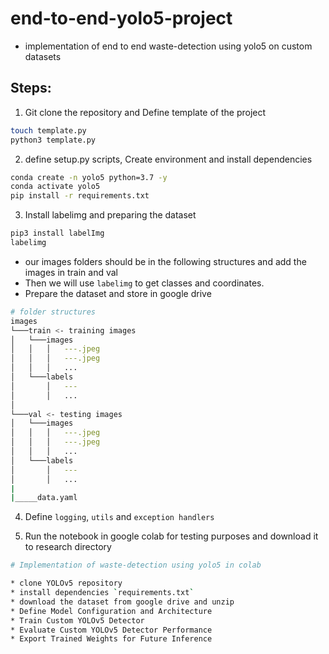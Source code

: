 # end-to-end-yolo5-project
* implementation of end to end waste-detection using yolo5 on custom datasets

## Steps:

1. Git clone the repository and Define template of the project

```bash
touch template.py
python3 template.py
```

2. define setup.py scripts, Create environment and install dependencies

```bash
conda create -n yolo5 python=3.7 -y
conda activate yolo5 
pip install -r requirements.txt
```
3. Install labelimg and preparing the dataset
```bash
pip3 install labelImg
labelimg
```

* our images folders should be in the following structures and add the images in train and val
* Then we will use `labelimg` to get classes and coordinates.
* Prepare the dataset and store in google drive
```bash
# folder structures
images
└───train <- training images
│   └───images
│   │   │   ---.jpeg
│   │   │   ---.jpeg
│   │   │   ...      
│   └───labels
│       │   ---
│       │   ...
│   
└───val <- testing images
│   └───images
│   │   │   ---.jpeg
│   │   │   ---.jpeg
│   │   │   ...      
│   └───labels
│       │   ---
│       │   ... 
|
|_____data.yaml

```

4. Define `logging`, `utils` and `exception handlers`

5. Run the notebook in google colab for testing purposes and download it to research directory
```bash
# Implementation of waste-detection using yolo5 in colab

* clone YOLOv5 repository
* install dependencies `requirements.txt`
* download the dataset from google drive and unzip
* Define Model Configuration and Architecture
* Train Custom YOLOv5 Detector
* Evaluate Custom YOLOv5 Detector Performance
* Export Trained Weights for Future Inference
```